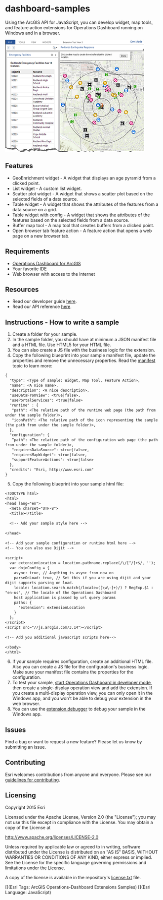 # dashboard-samples

Using the ArcGIS API for JavaScript, you can develop widget, map tools, and feature action extensions for Operations Dashboard running on Windows and in a browser.

![Operations Dashboard with extensions](operations-dashboard-extensibility.png)

## Features
* GeoEnrichment widget - A widget that displays an age pyramid from a clicked point.
* List widget - A custom list widget.
* Scatter plot widget - A widget that shows a scatter plot based on the selected fields of a data source.
* Table widget - A widget that shows the attributes of the features from a data source on a grid.
* Table widget with config - A widget that shows the attributes of the features based on the selected fields from a data source.
* Buffer map tool - A map tool that creates buffers from a clicked point.
* Open browser tab feature action - A feature action that opens a web page on a new browser tab.

## Requirements
* [Operations Dashboard for ArcGIS](http://www.arcgis.com/opsdashboard/OperationsDashboard.application)
* Your favorite IDE
* Web browser with access to the Internet

## Resources
* Read our developer guide [here](https://developers.arcgis.com/javascript/jshelp/operations-dashboard-extensibility-overview.html).
* Read our API reference [here](https://developers.arcgis.com/javascript/jsapi/datasourceproxy-amd.html).

## Instructions - How to write a sample

 1. Create a folder for your sample.
 2. In the sample folder, you should have at minimum a JSON manifest file and a HTML file. Use HTML5 for your HTML file.
 3. You can also create a JS file with the business logic for the extension.
 4. Copy the following blueprint into your sample manifest file, update the properties and remove the unnecessary properties. Read the [manifest](https://developers.arcgis.com/javascript/jshelp/operations-dashboard-extensibility-create-ext-manifest.html) topic to learn more:
 
  ```
  {
    "type": <Type of sample: Widget, Map Tool, Feature Action>,
    "name": <A nice name>,
    "description": <A nice description>,
    "useDataFromView": <true|false>,
    "usePortalServices": <true|false>
    "runtime" : {
     "path": <The relative path of the runtime web page (the path from under the sample folder)>,
     "iconPath": <The relative path of the icon representing the sample (the path from under the sample folder)>,
    },
    "configuration": {
     “path": <The relative path of the configuration web page (the path from under the sample folder)>,
     "requiresDataSource": <true|false>,
     "requiresMapWidget": <true|false>,
     "supportFeatureActions": <true|false>
    },
    "credits": "Esri, http://www.esri.com"
  }
  ```
 
 5. Copy the following blueprint into your sample html file:
 
  ```
  <!DOCTYPE html>
  <html>
  <head lang="en">
    <meta charset="UTF-8">
    <title></title>
  
    <!-- Add your sample style here -->
  
  </head>
  
  <!-- Add your sample configuration or runtime html here -->
  <!-- You can also use Dijit -->
  
  <script>
    var extensionLocation = location.pathname.replace(/\/[^/]+$/, '');
    var dojoConfig = {
      async: true, // Anything is async from now on
      parseOnLoad: true, // Set this if you are using dijit and your dijit supports parsing on load.
      locale: location.search.match(/locale=([\w\-]+)/) ? RegExp.$1 : "en-us", // The locale of the Operations Dashboard
      host application is passed by url query params
      paths: {
        "extension": extensionLocation
      }
    };
  </script>
  <script src="//js.arcgis.com/3.14"></script>
  
  <!-- Add you additional javascript scripts here-->
  
  </body>
  </html>
  ```

 6. If your sample requires configuration, create an additional HTML file. Also you can create a JS file for the
 configuration's business logic. Make sure your manifest file contains the properties for the configuration.
 7. To test your sample,
 [start Operations Dashboard in developer mode](https://developers.arcgis.com/javascript/jshelp/operations-dashboard-extensibility-getstarted-setup-dev-env.html),
 then create a single-display operation view and add the extension. If you create a multi-display operation view, you can only open it in the
 Windows app, and you won't be able to debug your extension in the web browser.
 8. You can use the [extension debugger](https://developers.arcgis.com/javascript/jshelp/operations-dashboard-extensibility-test-debug.html)
 to debug your sample in the Windows app.

## Issues

Find a bug or want to request a new feature?  Please let us know by submitting an issue.

## Contributing

Esri welcomes contributions from anyone and everyone. Please see our [guidelines for contributing](https://github.com/esri/contributing).

##  Licensing
Copyright 2015 Esri

Licensed under the Apache License, Version 2.0 (the "License");
you may not use this file except in compliance with the License.
You may obtain a copy of the License at

   http://www.apache.org/licenses/LICENSE-2.0

Unless required by applicable law or agreed to in writing, software
distributed under the License is distributed on an "AS IS" BASIS,
WITHOUT WARRANTIES OR CONDITIONS OF ANY KIND, either express or implied.
See the License for the specific language governing permissions and
limitations under the License.

A copy of the license is available in the repository's [license.txt](https://github.com/Esri/dashboard-samples/blob/master/license.txt) file.

[](Esri Tags: ArcGIS Operations-Dashboard Extensions Samples)
[](Esri Language: JavaScript)​
